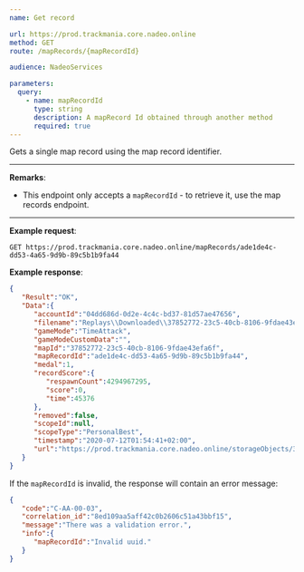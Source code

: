 ```yaml
---
name: Get record

url: https://prod.trackmania.core.nadeo.online
method: GET
route: /mapRecords/{mapRecordId}

audience: NadeoServices

parameters:
  query:
    - name: mapRecordId
      type: string
      description: A mapRecord Id obtained through another method
      required: true
---
```


Gets a single map record using the map record identifier.

---

**Remarks**:
- This endpoint only accepts a `mapRecordId` - to retrieve it, use the map records endpoint.

---

**Example request**:
```plain
GET https://prod.trackmania.core.nadeo.online/mapRecords/ade1de4c-dd53-4a65-9d9b-89c5b1b9fa44
```

**Example response**:
```json
{
   "Result":"OK",
   "Data":{
      "accountId":"04dd686d-0d2e-4c4c-bd37-81d57ae47656",
      "filename":"Replays\\Downloaded\\37852772-23c5-40cb-8106-9fdae43efa6f_04dd686d-0d2e-4c4c-bd37-81d57ae47656_(0'45''37).replay.gbx",
      "gameMode":"TimeAttack",
      "gameModeCustomData":"",
      "mapId":"37852772-23c5-40cb-8106-9fdae43efa6f",
      "mapRecordId":"ade1de4c-dd53-4a65-9d9b-89c5b1b9fa44",
      "medal":1,
      "recordScore":{
         "respawnCount":4294967295,
         "score":0,
         "time":45376
      },
      "removed":false,
      "scopeId":null,
      "scopeType":"PersonalBest",
      "timestamp":"2020-07-12T01:54:41+02:00",
      "url":"https://prod.trackmania.core.nadeo.online/storageObjects/317832fc-7576-4a65-954e-b0eb390a7372"
   }
}
```

If the `mapRecordId` is invalid, the response will contain an error message:

```json
{
   "code":"C-AA-00-03",
   "correlation_id":"8ed109aa5aff42c0b2606c51a43bbf15",
   "message":"There was a validation error.",
   "info":{
      "mapRecordId":"Invalid uuid."
   }
}
```